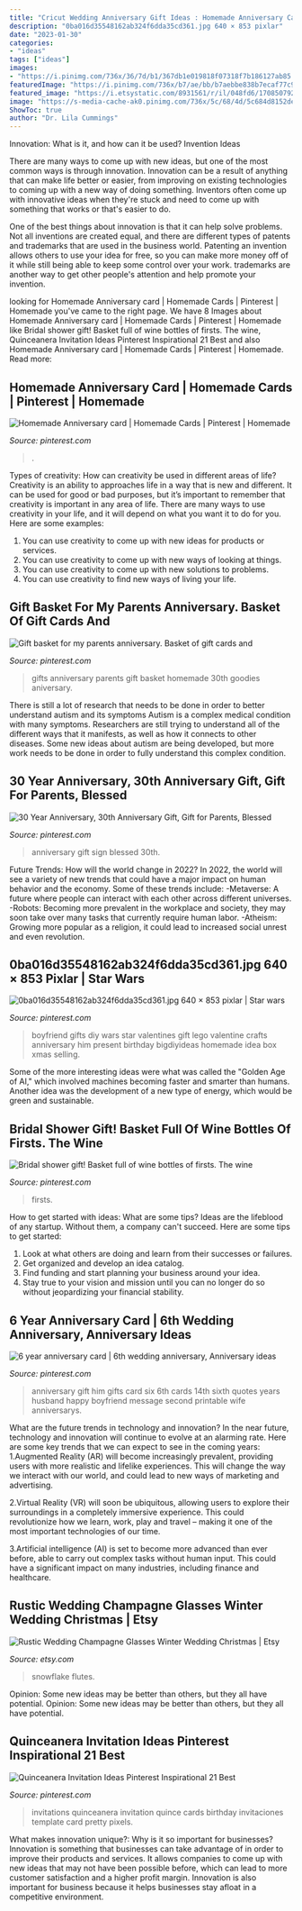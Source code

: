 ```yaml
---
title: "Cricut Wedding Anniversary Gift Ideas : Homemade Anniversary Card"
description: "0ba016d35548162ab324f6dda35cd361.jpg 640 × 853 pixlar"
date: "2023-01-30"
categories:
- "ideas"
tags: ["ideas"]
images:
- "https://i.pinimg.com/736x/36/7d/b1/367db1e019818f07318f7b186127ab85.jpg"
featuredImage: "https://i.pinimg.com/736x/b7/ae/bb/b7aebbe838b7ecaf77c9c57a3747838b.jpg"
featured_image: "https://i.etsystatic.com/8931561/r/il/048fd6/1708507921/il_794xN.1708507921_sdqh.jpg"
image: "https://s-media-cache-ak0.pinimg.com/736x/5c/68/4d/5c684d8152dea3f3c7f01d8ce158a52a.jpg"
ShowToc: true
author: "Dr. Lila Cummings"
---
```



Innovation: What is it, and how can it be used?
Invention Ideas

There are many ways to come up with new ideas, but one of the most common ways is through innovation. Innovation can be a result of anything that can make life better or easier, from improving on existing technologies to coming up with a new way of doing something. Inventors often come up with innovative ideas when they're stuck and need to come up with something that works or that's easier to do.

One of the best things about innovation is that it can help solve problems. Not all inventions are created equal, and there are different types of patents and trademarks that are used in the business world. Patenting an invention allows others to use your idea for free, so you can make more money off of it while still being able to keep some control over your work. trademarks are another way to get other people's attention and help promote your invention.

	

		
looking for Homemade Anniversary card | Homemade Cards | Pinterest | Homemade you've came to the right page. We have 8 Images about Homemade Anniversary card | Homemade Cards | Pinterest | Homemade like Bridal shower gift! Basket full of wine bottles of firsts. The wine, Quinceanera Invitation Ideas Pinterest Inspirational 21 Best and also Homemade Anniversary card | Homemade Cards | Pinterest | Homemade. Read more:
		
    
## Homemade Anniversary Card | Homemade Cards | Pinterest | Homemade

<img loading=lazy src="https://s-media-cache-ak0.pinimg.com/736x/5c/68/4d/5c684d8152dea3f3c7f01d8ce158a52a.jpg" onerror="this.onerror=null;this.src='https://tse2.mm.bing.net/th?id=OIP.OZCVBHKJGqiS_P4hfMJ6mAHaJ6&amp;pid=15.1';" alt="Homemade Anniversary card | Homemade Cards | Pinterest | Homemade">

_Source: pinterest.com_

>. 

	

Types of creativity: How can creativity be used in different areas of life?
Creativity is an ability to approaches life in a way that is new and different. It can be used for good or bad purposes, but it’s important to remember that creativity is important in any area of life. There are many ways to use creativity in your life, and it will depend on what you want it to do for you. Here are some examples: 
1. You can use creativity to come up with new ideas for products or services.
2. You can use creativity to come up with new ways of looking at things.
3. You can use creativity to come up with new solutions to problems.
4. You can use creativity to find new ways of living your life.

    
## Gift Basket For My Parents Anniversary. Basket Of Gift Cards And

<img loading=lazy src="https://i.pinimg.com/736x/13/49/55/13495587841aaef9fa907622d57dc650--homemade-gifts-gift-baskets.jpg" onerror="this.onerror=null;this.src='https://tse3.mm.bing.net/th?id=OIP.DQoL7M96UKJKtFDjcDIstgHaJ3&amp;pid=15.1';" alt="Gift basket for my parents anniversary. Basket of gift cards and">

_Source: pinterest.com_

>gifts anniversary parents gift basket homemade 30th goodies aniversary. 

	

There is still a lot of research that needs to be done in order to better understand autism and its symptoms
Autism is a complex medical condition with many symptoms. Researchers are still trying to understand all of the different ways that it manifests, as well as how it connects to other diseases. Some new ideas about autism are being developed, but more work needs to be done in order to fully understand this complex condition.

    
## 30 Year Anniversary, 30th Anniversary Gift, Gift For Parents, Blessed

<img loading=lazy src="https://i.pinimg.com/736x/b7/ae/bb/b7aebbe838b7ecaf77c9c57a3747838b.jpg" onerror="this.onerror=null;this.src='https://tse1.mm.bing.net/th?id=OIP.Rt9zYmqBHI0HAOzdJ4wNkwHaHa&amp;pid=15.1';" alt="30 Year Anniversary, 30th Anniversary Gift, Gift for Parents, Blessed">

_Source: pinterest.com_

>anniversary gift sign blessed 30th. 

	

Future Trends: How will the world change in 2022?
In 2022, the world will see a variety of new trends that could have a major impact on human behavior and the economy. Some of these trends include: 
-Metaverse: A future where people can interact with each other across different universes. 
-Robots: Becoming more prevalent in the workplace and society, they may soon take over many tasks that currently require human labor. 
-Atheism: Growing more popular as a religion, it could lead to increased social unrest and even revolution.

    
## 0ba016d35548162ab324f6dda35cd361.jpg 640 × 853 Pixlar | Star Wars

<img loading=lazy src="https://i.pinimg.com/736x/2e/08/f7/2e08f77a8ea8b6e33c892e33c4f3888b--nerdy-gifts-for-boyfriend-boyfriend-present-ideas.jpg" onerror="this.onerror=null;this.src='https://tse2.mm.bing.net/th?id=OIP.AMll8F2aBx2f8bNWsb9VXwHaJ3&amp;pid=15.1';" alt="0ba016d35548162ab324f6dda35cd361.jpg 640 × 853 pixlar | Star wars">

_Source: pinterest.com_

>boyfriend gifts diy wars star valentines gift lego valentine crafts anniversary him present birthday bigdiyideas homemade idea box xmas selling. 

	

Some of the more interesting ideas were what was called the "Golden Age of AI," which involved machines becoming faster and smarter than humans. Another idea was the development of a new type of energy, which would be green and sustainable.

    
## Bridal Shower Gift! Basket Full Of Wine Bottles Of Firsts. The Wine

<img loading=lazy src="https://i.pinimg.com/736x/01/87/2f/01872fe09c75848cf57f3e29ec259730.jpg" onerror="this.onerror=null;this.src='https://tse4.mm.bing.net/th?id=OIP.QP7YGAwEu7Nb8k2ZIryvXQHaJ3&amp;pid=15.1';" alt="Bridal shower gift! Basket full of wine bottles of firsts. The wine">

_Source: pinterest.com_

>firsts. 

	

How to get started with ideas: What are some tips?
Ideas are the lifeblood of any startup. Without them, a company can't succeed. Here are some tips to get started:
1. Look at what others are doing and learn from their successes or failures.
2. Get organized and develop an idea catalog. 
3. Find funding and start planning your business around your idea.  
4. Stay true to your vision and mission until you can no longer do so without jeopardizing your financial stability.

    
## 6 Year Anniversary Card | 6th Wedding Anniversary, Anniversary Ideas

<img loading=lazy src="https://i.pinimg.com/736x/85/7c/8d/857c8d8fea0f62584cb010650658743f--anniversary-boyfriend-anniversary-gift-ideas-for-him-th.jpg" onerror="this.onerror=null;this.src='https://tse4.mm.bing.net/th?id=OIP.VwXwJl_GWVq-U8gK-mfLPgHaJ3&amp;pid=15.1';" alt="6 year anniversary card | 6th wedding anniversary, Anniversary ideas">

_Source: pinterest.com_

>anniversary gift him gifts card six 6th cards 14th sixth quotes years husband happy boyfriend message second printable wife anniversarys. 

	

What are the future trends in technology and innovation?
In the near future, technology and innovation will continue to evolve at an alarming rate. Here are some key trends that we can expect to see in the coming years:
1.Augmented Reality (AR) will become increasingly prevalent, providing users with more realistic and lifelike experiences. This will change the way we interact with our world, and could lead to new ways of marketing and advertising.

2.Virtual Reality (VR) will soon be ubiquitous, allowing users to explore their surroundings in a completely immersive experience. This could revolutionize how we learn, work, play and travel – making it one of the most important technologies of our time.

3.Artificial intelligence (AI) is set to become more advanced than ever before, able to carry out complex tasks without human input. This could have a significant impact on many industries, including finance and healthcare.

    
## Rustic Wedding Champagne Glasses Winter Wedding Christmas | Etsy

<img loading=lazy src="https://i.etsystatic.com/8931561/r/il/048fd6/1708507921/il_794xN.1708507921_sdqh.jpg" onerror="this.onerror=null;this.src='https://tse2.mm.bing.net/th?id=OIP.6Fqsik6WSwYirR7b48VLdgHaKB&amp;pid=15.1';" alt="Rustic Wedding Champagne Glasses Winter Wedding Christmas | Etsy">

_Source: etsy.com_

>snowflake flutes. 

	

Opinion: Some new ideas may be better than others, but they all have potential.
Opinion: Some new ideas may be better than others, but they all have potential.

    
## Quinceanera Invitation Ideas Pinterest Inspirational 21 Best

<img loading=lazy src="https://i.pinimg.com/736x/36/7d/b1/367db1e019818f07318f7b186127ab85.jpg" onerror="this.onerror=null;this.src='https://tse2.mm.bing.net/th?id=OIP.nDFpMiaXr5LPPKFsg97x8wHaHa&amp;pid=15.1';" alt="Quinceanera Invitation Ideas Pinterest Inspirational 21 Best">

_Source: pinterest.com_

>invitations quinceanera invitation quince cards birthday invitaciones template card pretty pixels. 

	

What makes innovation unique?: Why is it so important for businesses?
Innovation is something that businesses can take advantage of in order to improve their products and services. It allows companies to come up with new ideas that may not have been possible before, which can lead to more customer satisfaction and a higher profit margin. Innovation is also important for business because it helps businesses stay afloat in a competitive environment.


